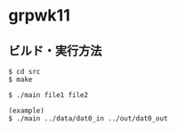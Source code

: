 # grpwk11

## ビルド・実行方法
```
$ cd src
$ make

$ ./main file1 file2

(example)
$ ./main ../data/dat0_in ../out/dat0_out
```
